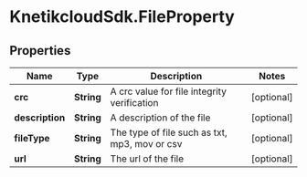 # KnetikcloudSdk.FileProperty

## Properties
Name | Type | Description | Notes
------------ | ------------- | ------------- | -------------
**crc** | **String** | A crc value for file integrity verification | [optional] 
**description** | **String** | A description of the file | [optional] 
**fileType** | **String** | The type of file such as txt, mp3, mov or csv | [optional] 
**url** | **String** | The url of the file | [optional] 



